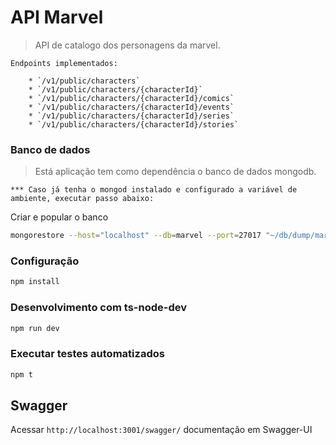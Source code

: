 # API Marvel

> API de catalogo dos personagens da marvel.

    Endpoints implementados:

        * `/v1/public/characters`
        * `/v1/public/characters/{characterId}`
        * `/v1/public/characters/{characterId}/comics`
        * `/v1/public/characters/{characterId}/events`
        * `/v1/public/characters/{characterId}/series`
        * `/v1/public/characters/{characterId}/stories`

### Banco de dados

> Está aplicação tem como dependência o banco de dados mongodb.

    *** Caso já tenha o mongod instalado e configurado a variável de ambiente, executar passo abaixo:

Criar e popular o banco

```bash
mongorestore --host="localhost" --db=marvel --port=27017 "~/db/dump/marvel"
```

### Configuração

```bash
npm install
```

### Desenvolvimento com ts-node-dev

```bash
npm run dev
```

### Executar testes automatizados

```bash
npm t
```

## Swagger

Acessar `http://localhost:3001/swagger/` documentação em Swagger-UI
